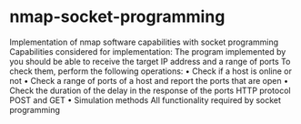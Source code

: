 # nmap-socket-programming
Implementation of nmap software capabilities with socket programming 
Capabilities considered for implementation:
The program implemented by you should be able to receive the target IP address and a range of ports
To check them, perform the following operations:
• Check if a host is online or not
• Check a range of ports of a host and report the ports that are open
• Check the duration of the delay in the response of the ports
HTTP protocol POST and GET • Simulation methods
All functionality required by socket programming
